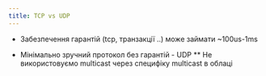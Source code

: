 ```yaml
---
title: TCP vs UDP
---
```


- Забезпечення гарантій (tcp, транзакції ..) може займати ~100us-1ms

- Мінімально зручний протокол без гарантій - UDP
** Не використовуємо multicast через специфіку multicast в облаці
